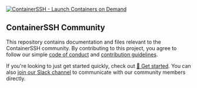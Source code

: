 [![ContainerSSH - Launch Containers on Demand](https://containerssh.github.io/images/logo-for-embedding.svg)](https://containerssh.io/)

## ContainerSSH Community

This repository contains documentation and files relevant to the ContainerSSH community. By contributing to this project, you agree to follow our simple [code of conduct](CODE_OF_CONDUCT.md) and [contribution guidelines](CONTRIBUTING.md).

If you're looking to just get started quickly, check out [🚀 Get started](https://containerssh.io/quickstart/). You can also [join our Slack channel](https://join.slack.com/t/containerssh/shared_invite/zt-w2ulatkm-hjGHk8OaxQCBX79XKJHAQQ) to communicate with our community members directly.
